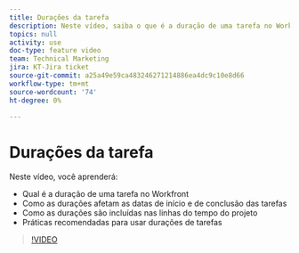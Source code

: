 ```yaml
---
title: Durações da tarefa
description: Neste vídeo, saiba o que é a duração de uma tarefa no Workfront, como as durações afetam as datas de início e de conclusão das tarefas, como as durações são incluídas nas linhas do tempo do projeto e algumas práticas recomendadas para usar durações de tarefas.
topics: null
activity: use
doc-type: feature video
team: Technical Marketing
jira: KT-Jira ticket
source-git-commit: a25a49e59ca483246271214886ea4dc9c10e8d66
workflow-type: tm+mt
source-wordcount: '74'
ht-degree: 0%

---
```


# Durações da tarefa

Neste vídeo, você aprenderá:

* Qual é a duração de uma tarefa no Workfront
* Como as durações afetam as datas de início e de conclusão das tarefas
* Como as durações são incluídas nas linhas do tempo do projeto
* Práticas recomendadas para usar durações de tarefas

>[!VIDEO](https://video.tv.adobe.com/v/335089/?quality=12&learn=on)